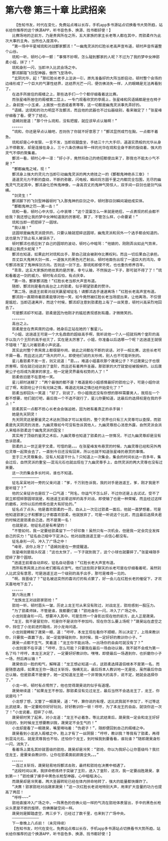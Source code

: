 # 第六卷 第三十章 比武招亲
        【告知书友，时代在变化，免费站点难以长存，手机app多书源站点切换看书大势所趋，站长给你推荐的这个换源APP，听书音色多、换源、找书都好使！】
       比赛场地的正前方，乃是贵宾所在之所，五大家族的家主长老等人都在其中，而郢柔作为此次大事的主角，当然也入座其中。
       “第一场中平星域琉和对战酆家酆沭！”一幽鬼灵派的红脸长老高声宣布道，顿时声音传遍整个山谷。
       琉和一听，顿时心中一颤：“事情不妙啊，怎么碰到酆家的人呢？不过为了我的梦中女神郢柔小姐，拼了！”
       琉和身形一闪，当即冲入比武会场之中。
       酆沭脚踏飞剑型神器，傲然飞至场中。
       “玄阴光华，起！”那红脸长老手上法诀一引，原先准备好的大阵当即启动，顿时整个会场的边缘形成了一个巨大的气罩性结界，这结界光芒一闪，便仿佛消失一样，人的眼睛是无法再看到了。
       在选手所居住的阁楼之上，那些选手们一个个都仔细看着这比赛。
       而张星峰所居住的阁楼第二层上，一专门观看欣赏的亭阁上，张星峰和风语嫣都是坐在椅子上，身前放一小玉桌，上面放一些酒或者茶等等，这一切都是幽鬼灵派事先弄好的。
       “语嫣，这琉和的功力明显不及酆沭，而且他的武器也不过仙器级别，看来输定了！”张星峰仔细看了看，便下了结论。
       语嫣则是道：“那个什么琉和，没有把握，就应该早点认输啊！”
       。。。。。。
       “琉和，你还是早点认输吧，否则伤了你就不好意思了！”酆沭显然成竹在胸，一点都不着急。
       琉和却是心中发狠，一言不发，当即双腿盘坐，手结三十六大手印，道道实质般的光华从身上不停散发，却是连接在身上，三十六条仿佛丝带一样的光华在琉和全身不断的旋绕着，强大的灵气不停的聚集着。
       酆沭一看，顿时心中一凛：“好小子，竟然将自己的绝招都使出来了，那我也不能太小气不是？”
       “酆都幽鬼之域，现！”
       酆沭身上强大的灵元力当即引动幽鬼灵派的两大绝技之一的《酆都鬼神绝杀三章》！
       道道灵元力不断的盘绕，不断的弥散，闪电般，瞬间将方圆千里之内都完全包围，无尽的幽鬼灵气充足其中，酆沭身化恐怖鬼神像，一身高百丈的鬼神气势惊人，双手间一巨剑也是剑气纵横。
       “剑灵生！”
       酆沭脚下的飞剑型神器顿时飞入那鬼神的巨剑之中，顿时那巨剑瞬间凝结成实体。
       “酆都鬼神之罚——第一击！”
       琉和一看，顿时心中大惊，心中哀嚎：“这个混蛋怎么一来就是绝招，一点表现的机会都不给我？我还想让我的梦中女神知道我的厉害呢，算了，不管怎么样，小命要紧！”
       琉和当即一把捏碎了一圆球。
       “我认输！”
       这圆球是幽鬼灵派提供的，只要认输就捏碎这圆球，幽鬼灵派和另外一个选手都会知道的。这也是为了防止有人被误杀了。
       顿时酆沭也感应到了自己的圆球的波动，顿时心中暗骂：“他娘的，刚刚弄出如此气势来，难道让我虎头蛇尾？”
       酆沭也知道，如果此时对琉和出手，那自己就会被剥夺比赛权利。而且一切后果自己承担。
       百丈巨大鬼神大剑一挥，一道强大的黑色光芒射出，顿时地面伤出现了一道巨大的鸿沟，幸亏酆沭改变了鬼神挥剑方向。否则这一剑下去，那琉和即使不死，也也重伤修养百年。
       “乖乖，这五大家族的绝技真的是厉害，幸亏认输，不然挨这一下子，那可就不得了了！”琉和看着这一剑的威力，顿时有点后怕，有点庆幸。
       “第一场，酆家酆沭胜！”红脸长老当即大声宣布道。
       随即，酆沭则是看向高台之上的郢柔，似乎期望郢柔的赞许。
       “第二场，逍遥王前辈对战天嬴星域钲名！请酆沭选手速速离场！”红脸长老高声宣布道。
       酆沭则一直期待着郢柔能够对他一笑，如今竟然被红脸长老当场提出来，让他离场，不仅很是尴尬，当即迅速离开，而这个时候，酆沭却注意到郢柔脸上有了一丝笑意，顿时兴高采烈地回去了。
       可是酆沭却不知道，郢柔是因为他刚才的尴尬表现感到有趣，才微微笑的。
       。。。。。。。
       高台之上。
       郢柔是坐在贵宾席的边缘，她身后正站在她的丫鬟星儿。
       “小姐，这逍遥王可是一个大名鼎鼎的超级高手啊，我听说他一个人一招就将两个皇阶的高手以及六个王阶的高手给灭了，实在是太厉害了。小姐，你准备以后选哪一个呢？这逍遥王就很不错哦！”星儿对着郢柔小声说道。
       其实此时整个贵宾席上都很是吵闹，彼此之间都在不断的说话，对于一般比赛，这些长老可不屑一看，而且这比武广场大的吓人，即使他们说的太吵闹，别人也不可能听到的。
       星儿看郢柔不发一言，则又说道：“恩。。。难道小姐喜欢那个晟昊公子？不过晟昊公子也很厉害啊，现在就已经达到了皇阶，而且还有着两件圣器，那郢家的大厅就曾经被毁掉的，以后晟昊公子也将成为晟家的家主，他一定是灵界最有权势的人了！”
       郢柔依旧是不在意地一笑。
       星儿顿时迷糊了：“两个最强的都不是？难道是和小姐感情最好的郢炝公子，可是小姐你说过了啊，和郢炝公子只有兄妹之情，难道这兄妹之情已经开始变化了？”
       郢柔当即回头一笑道：“好了，别说了，你小姐我还没有你想的那样需要男人，我现在一个都不想要，他们就打吧，最后我一个不选不就行了，星儿你要知道，这最后的选择权是在我的手上！”
       郢柔其实一点都不担心长老会会强迫她，因为她有着真正的杀手锏！
       她是先天阴灵！
       先天阴灵这是要鉴灵之术达到顶级才可以发现的，整个灵界也只有三大灵尊可以查探，而郢柔是先天阴灵的消息，九幽灵尊如今可没有告诉其他人，九幽灵尊担心消息外露，自然灵派会派人来暗杀郢柔这个幽鬼灵派的国宝！
       其实用了顶级的鉴灵之术后，九幽灵尊也知道了郢柔的上一世情况，不过九幽灵尊却是没有告诉郢柔。
       郢柔的上一世正是宇文柔，可惜的是。。。在张星峰发布悬赏的时候，九幽灵尊已经和另外两位灵尊一起聚会去了，一直到今日还没有回来，所以也就不知道张星峰的悬赏的事情。
       至于三大灵尊集会，没有人知道干什么？只知道上一次集会，集会的时间长达一百多年，集会过后，自然灵派的重宝——混沌元石也就出现在了九幽灵尊手上，自然灵派的两大灵尊也没有过来要。
       这一次的集会多长时间，谁也不知道。
       ————————————
       钲名呆呆地对一旁的父亲问道：“爹，千万别告诉我，我的对手是逍遥王，爹，刚才我是不是听错了？”
       他的父亲钲许也是叹了一口气道：“阿名，你运气不怎么好，不过你还是上去试试，受不了就立即捏碎那圆球就是，和逍遥王前辈这样的高手对战，即使输了也是一种荣耀，而且经过这样的磨练，对你以后的修炼也是大有好处的。”
       钲名点了点头，他是喜欢郢柔的一员，自从上一次见过郢柔一面后，他就一直梦想着，可是他知道郢家公子和酆家公子都喜欢郢柔，他就放弃了，可是一听说这个比武，而且最后选择夫君的时候还是郢柔自己选，而不是第一名！
       也就是说，他钲名还是有希望的！
       “不管如何，我一定要给郢柔留下一个好印象！虽然只有一次机会，但是我一定会完全发挥自己的实力！”钲名自己暗中下定决心。他对战胜逍遥王是一点信心都没有。
       钲名身形一闪，冲入了广场之中！
       “峰哥，该你上场了！”语嫣则是在一旁提醒道。
       张星峰则是摇头叹道：“这也太快了，一下子就到我了，这个小球也就要碎了。”张星峰随手捏碎了那个圆球。
       “逍遥王前辈自动弃权，钲名自动晋级！”红脸长老大声宣布道。
       而所有贵宾席上的长老们都有点泄气，他们这些刚才聊天的长老可是在仔细看着呢，虽然别人比武没有意思，可是逍遥王这一个级别的高手出手，那可是难得一见的。
       “啊，我晋级了？”钲名被这突然的喜讯打的有点蒙了，好一会儿在红脸长老的催促下，才欢天喜地地下去了。
       。。。。。。
       第六场比赛！
       “龙族龙王对战郢家郢炝！”
       郢炝一听，顿时眉头一皱，历史上龙王可从来没有败过，对战龙王，郢炝感到一股压力。
       “为了郢柔师妹，不管是谁，我都要打赢！”郢炝身形一闪，冲入了广场之中。
       小龙则是身形一闪，想要冲入其中，可是忽然一个身影出现在他的前方，此人正是晟昊。
       “龙王，我不是冒犯你，可是你不是说你不参加吗，现在你怎么要上场呢？”晟昊站在虚空之中，挡住了小龙前进的路线，对小龙询问道。
       小龙则是睥睨了晟昊一眼，道：“哼哼，本龙王现在看你不顺眼，所以决定了，上场来教训你，只要我一直赢下去，就一定能够碰到你，到时候，我一定好好的教训你小子。“
       晟昊一点都不生气，笑着道：“龙王你不能出场，一出场你的自由可就没有了？”
       小龙则是不在乎道：“哼哼，怎么可能？只要我在最后一场自动认输，我不就不会成为第一名了吗？哼哼，本龙王决定了，一定要好好教训你。嘿嘿，即使最后一场遇到你，也折磨你小子一场，然后再认输！”
       晟昊依旧一脸的和气，解释道：“龙王想必知道一点，这郢柔选择道侣根本不是第一名，而是随意选择，如果龙王你一路过关斩将，强横无比，最后将本人教训地一无是处，虽然最后你自己认输，但是郢柔不是傻子，她一定知道龙王是一个非常强大的高手，说不定，她就会选择你了。”
       小龙一听，顿时有点愕然了，他也觉得晟昊说的似乎有道理。
       晟昊继续道：“如果龙王不参加，那郢柔没有见过龙王，最后当然不会选龙王了，龙王，你说是吗？”
       小龙想了想，又瞥了一眼晟昊，道：“哼，算你说的有理，这比武我就不参加了，不过等这比武结束，我一定要和你好好玩玩，好好教训你一顿！哼哼，为了本龙王的自由，就饶你这一次了！”小龙说着，捏碎了小球。
       晟昊顿时笑了起来，对小龙道：“龙王不必着急，等比武结束后，晟昊我一定会和龙王好好玩玩的，到时候龙王想要教训我，晟昊定不会生气的！”
       小龙却是看了一眼晟昊，嘴里嘀咕着：“伪君子！”，随即便回到自己的阁楼之中。
       晟昊看到小龙进入阁楼之中，脸上才有了一丝阴狠：“哼哼，教训我？等我有了郢柔，再得到混沌元石，就是灵尊我也不怕，还怕你个龙王，到时候我到要看看，谁玩谁？”随即晟昊身形一闪，消失了。
       看着场上莫名其妙就晋级的郢炝，晟昊却是冷笑：“郢炝，你以为我好心让你晋级吗？我拦住龙王，是要亲自教训你，让你在郢柔面前颜面全失。。。”
       。。。。。。
       一连过关斩将，晟昊轻易地将酆沭击败，最终和郢炝在决赛中相遇了。
       “这段时间以来，我拼命修炼终于突破了王阶，进入了皇阶，这次，我一定要战胜晟昊，拿到第一！”郢炝摸了摸手中黑色长枪型神器，心中暗暗决心。
       而晟昊却是冷笑着，两大圣器转轮已经在体内拼命地转了，强大的能量都快爆炸了。
       “决赛！郢家郢炝对战晟家晟昊！”这一次红脸长老说地特别大声，用来扩大音量的功力也提高了两层！
       “呼呼~~~”
       郢炝直接冲入广场之中，一阵黑色的仿佛火焰一样的气流在郢炝体表冒出，手中的黑色长枪尖头更是不断的旋转，仿佛撕破空间一样。
       晟昊则是脚踏虚空，两三步下，已经过了数千里，也来到了广场中央。
       ————————————
       下一章晚上八点前！（未完待续）
       【告知书友，时代在变化，免费站点难以长存，手机app多书源站点切换看书大势所趋，站长给你推荐的这个换源APP，听书音色多、换源、找书都好使！】